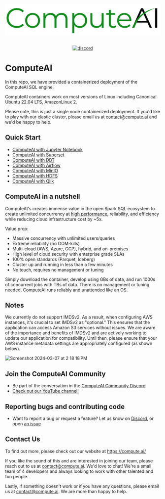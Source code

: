 <div align="center">
  <img src="https://github.com/ComputeAI/computeAI-integrations/blob/main/logo/ComputeAI-Logo.png" height="100">
</div>
<br>

<p align="center">
  <a href="https://discord.gg/wemNjP3tUd">
    <img src="https://shields.io/discord/909674491309850675" alt="discord" />
  </a>
</p>


# ComputeAI

In this repo, we have provided a containerized deployment of the ComputeAI SQL engine.

ComputeAI containers work on most versions of Linux including Canonical Ubuntu 22.04 LTS, AmazonLinux 2.

Please note, this is just a single node containerized deployment. If you'd like to play with our elastic cluster, please email us at contact@compute.ai and we'd be happy to help.

## Quick Start

- [ComputeAI with Jupyter Notebook](https://github.com/ComputeAI/computeAI-integrations/tree/main/jupyter/README.md)
- [ComputeAI with Superset](https://github.com/ComputeAI/computeAI-integrations/tree/main/superset/README.md)
- [ComputeAI with DBT](https://github.com/ComputeAI/computeAI-integrations/tree/main/dbt/README.md)
- [ComputeAI with Airflow](https://github.com/ComputeAI/computeAI-integrations/tree/main/airflow/README.md)
- [ComputeAI with MinIO](https://github.com/ComputeAI/computeAI-integrations/tree/main/minio/README.md)
- [ComputeAI with HDFS](https://github.com/ComputeAI/computeAI-integrations/tree/main/hdfs/README.md)
- [ComputeAI with Qlik](https://github.com/ComputeAI/computeAI-integrations/tree/main/qlik/README.md)

## ComputeAI in a nutshell

ComputeAI's creates immense value in the open Spark SQL ecosystem to create unlimited concurrency at [high performance](https://compute.ai/report/compute-vs-aws-emr-spark-benchmark-report/), reliability, and efficiency while reducing cloud infrastructure cost by ~5x.

Value prop:
- Massive concurrency with unlimited users/queries
- Extreme reliability (no OOM-kills)
- Multi-cloud (AWS, Azure, GCP), hybrid, and on-premises
- High level of cloud security with enterprise grade SLAs
- 100% open standards (Parquet, Iceberg)
- Cluster up and running in less than a few minutes
- No touch, requires no management or tuning 

Simply download the container, develop using GBs of data, and run 1000s of concurrent jobs with TBs of data. There is no management or tuning needed. ComputeAI runs reliably and unattended like an OS.

## Notes

We currently do not support IMDSv2. As a result, when configuring AWS instances, it's crucial to set IMDSv2 as "optional." This ensures that the application can access Amazon S3 services without issues. We are aware of the importance and benefits of IMDSv2 and are actively working to update our application for compatibility. Until then, please ensure that your AWS instance metadata settings are appropriately configured (as shown below).


<img width="663" alt="Screenshot 2024-03-07 at 2 18 18 PM" src="https://github.com/ComputeAI/computeAI-integrations/assets/76465839/eff0f0e6-f46b-4d05-aeef-3706d565b0c0">


## Join the ComputeAI Community

- Be part of the conversation in the [ComputeAI Community Discord](https://discord.gg/wemNjP3tUd)
- [Check out our YouTube channel!](https://www.youtube.com/@ComputeA.I.)

## Reporting bugs and contributing code

- Want to report a bug or request a feature? Let us know on [Discord](https://discord.gg/wemNjP3tUd), or open [an issue](https://github.com/ComputeAI/computeAI-integrations/issues/new)

## Contact Us

To find out more, please check out our website at https://compute.ai/

If you like the sound of this and are interested in joining our team, please reach out to us at contact@compute.ai. We'd love to chat! We're a small team of 4 developers and always looking to work with other talented and fun people.

Lastly, if something doesn't work or if you have any questions, please email us at contact@compute.ai. We are more than happy to help.
